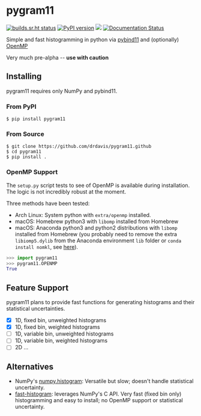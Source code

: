 # pygram11

[![builds.sr.ht status](https://builds.sr.ht/~ddavis/pygram11.svg)](https://builds.sr.ht/~ddavis/pygram11?)
[![PyPI version](https://img.shields.io/pypi/v/pygram11.svg?colorB=bf5700&style=flat)](https://pypi.org/project/pygram11/)
![](https://img.shields.io/pypi/pyversions/pygram11.svg?colorB=blue&style=flat)
[![Documentation Status](https://readthedocs.org/projects/pygram11/badge/?version=latest)](https://pygram11.readthedocs.io/en/latest/?badge=latest)


Simple and fast histogramming in python via
[pybind11](https://github.com/pybind/pybind11) and (optionally)
[OpenMP](https://www.openmp.org/)

Very much pre-alpha -- **use with caution**

## Installing

pygram11 requires only NumPy and pybind11.

### From PyPI

```none
$ pip install pygram11
```

### From Source

```none
$ git clone https://github.com/drdavis/pygram11.github
$ cd pygram11
$ pip install .
```

### OpenMP Support

The `setup.py` script tests to see of OpenMP is available during
installation. The logic is not incredibly robust at the moment.

Three methods have been tested:

- Arch Linux: System python with `extra/openmp` installed.
- macOS: Homebrew python3 with `libomp` installed from Homebrew
- macOS: Anaconda python3 and python2 distributions with `libomp`
  installed from Homebrew (you probably need to remove the extra
  `libiomp5.dylib` from the Anaconda environment `lib` folder or
  `conda install nomkl`, see
  [here](https://github.com/dmlc/xgboost/issues/1715)).

```python
>>> import pygram11
>>> pygram11.OPENMP
True
```

## Feature Support

pygram11 plans to provide fast functions for generating histograms and
their statistical uncertainties.

- [x] 1D, fixed bin, unweighted histograms
- [x] 1D, fixed bin, weighted histograms
- [ ] 1D, variable bin, unweighted histograms
- [ ] 1D, variable bin, weighted histograms
- [ ] 2D ...

## Alternatives

- NumPy's
  [numpy.histogram](https://docs.scipy.org/doc/numpy/reference/generated/numpy.histogram.html):
  Versatile but slow; doesn't handle statistical uncertainty.
- [fast-histogram](https://github.com/astrofrog/fast-histogram):
  leverages NumPy's C API. Very fast (fixed bin only) histogramming
  and easy to install; no OpenMP support or statistical uncertainty.
